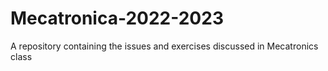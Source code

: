 # Mecatronica-2022-2023
A repository containing the issues and exercises discussed in Mecatronics class
